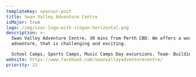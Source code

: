 ```yaml
---
templateKey: sponsor-post
title: Swan Valley Adventure Centre
isMajor: true
logo: /img/svac-logo-with-slogan-horizontal.png
description: >-
  Swan Valley Adventure Centre, 30 mins from Perth CBD. We offers a world of
  adventure, that is challenging and exciting.

  School Camps, Sports Camps, Music Camps Day excursions, Team- Building, Birthday Parties, School Holiday Programs, Meeting Rooms.
website: https://www.facebook.com/swanvalleyadventurecentre/
priority: 22
---
```

